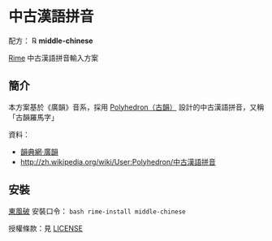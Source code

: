 # 中古漢語拼音

配方： ℞ **middle-chinese**

[Rime](http://rime.im) 中古漢語拼音輸入方案

## 簡介

本方案基於《廣韻》音系，採用 [Polyhedron（古韻）](https://github.com/biopolyhedron) 設計的中古漢語拼音，又稱「古韻羅馬字」

資料：

  - [韻典網·廣韻](http://ytenx.org/kyonh/)
  - http://zh.wikipedia.org/wiki/User:Polyhedron/中古漢語拼音

## 安裝

[東風破](https://github.com/rime/plum) 安裝口令： `bash rime-install middle-chinese`

授權條款：見 [LICENSE](LICENSE)

